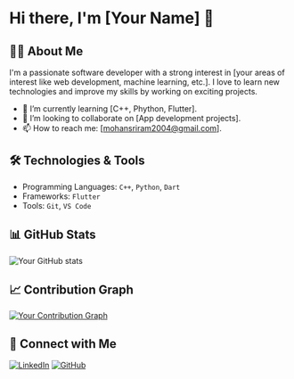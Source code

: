 # Hi there, I'm [Your Name] 👋

## 👨‍💻 About Me
I'm a passionate software developer with a strong interest in [your areas of interest like web development, machine learning, etc.]. I love to learn new technologies and improve my skills by working on exciting projects.

- 🌱 I’m currently learning [C++, Phython, Flutter].
- 👯 I’m looking to collaborate on [App development projects].
- 📫 How to reach me: [mohansriram2004@gmail.com].

## 🛠️ Technologies & Tools
- Programming Languages: `C++`, `Python`, `Dart`
- Frameworks: `Flutter`
- Tools: `Git`, `VS Code`

## 📊 GitHub Stats
![Your GitHub stats](https://github-readme-stats.vercel.app/api?username=mohansriram-r&show_icons=true&theme=tokyonight)

## 📈 Contribution Graph
[![Your Contribution Graph](https://activity-graph.herokuapp.com/graph?username=yourusername&theme=github)](https://github.com/mohansriram-r)

## 🔗 Connect with Me
[![LinkedIn](https://img.shields.io/badge/-LinkedIn-blue)](https://www.linkedin.com/in/mohan-sriram-777a31297/)
[![GitHub](https://img.shields.io/badge/-GitHub-black)](https://github.com/mohansriram-r)
